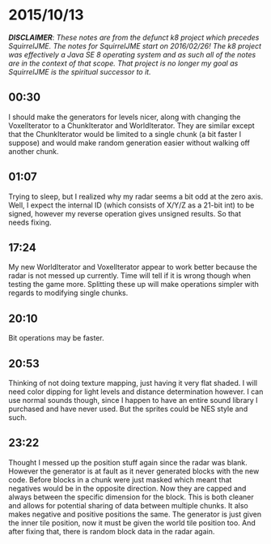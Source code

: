 # 2015/10/13

***DISCLAIMER***: _These notes are from the defunct k8 project which_
_precedes SquirrelJME. The notes for SquirrelJME start on 2016/02/26!_
_The k8 project was effectively a Java SE 8 operating system and as such_
_all of the notes are in the context of that scope. That project is no_
_longer my goal as SquirrelJME is the spiritual successor to it._

## 00:30

I should make the generators for levels nicer, along with changing the
VoxelIterator to a ChunkIterator and WorldIterator. They are similar except
that the ChunkIterator would be limited to a single chunk (a bit faster I
suppose) and would make random generation easier without walking off another
chunk.

## 01:07

Trying to sleep, but I realized why my radar seems a bit odd at the zero axis.
Well, I expect the internal ID (which consists of X/Y/Z as a 21-bit int) to be
signed, however my reverse operation gives unsigned results. So that needs
fixing.

## 17:24

My new WorldIterator and VoxelIterator appear to work better because the radar
is not messed up currently. Time will tell if it is wrong though when testing
the game more. Splitting these up will make operations simpler with regards to
modifying single chunks.

## 20:10

Bit operations may be faster.

## 20:53

Thinking of not doing texture mapping, just having it very flat shaded. I will
need color dipping for light levels and distance determination however. I can
use normal sounds though, since I happen to have an entire sound library I
purchased and have never used. But the sprites could be NES style and such.

## 23:22

Thought I messed up the position stuff again since the radar was blank.
However the generator is at fault as it never generated blocks with the new
code. Before blocks in a chunk were just masked which meant that negatives
would be in the opposite direction. Now they are capped and always between the
specific dimension for the block. This is both cleaner and allows for
potential sharing of data between multiple chunks. It also makes negative and
positive positions the same. The generator is just given the inner tile
position, now it must be given the world tile position too. And after fixing
that, there is random block data in the radar again.

